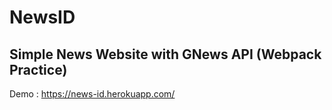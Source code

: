 # NewsID
## Simple News Website with GNews API (Webpack Practice)

Demo : https://news-id.herokuapp.com/
